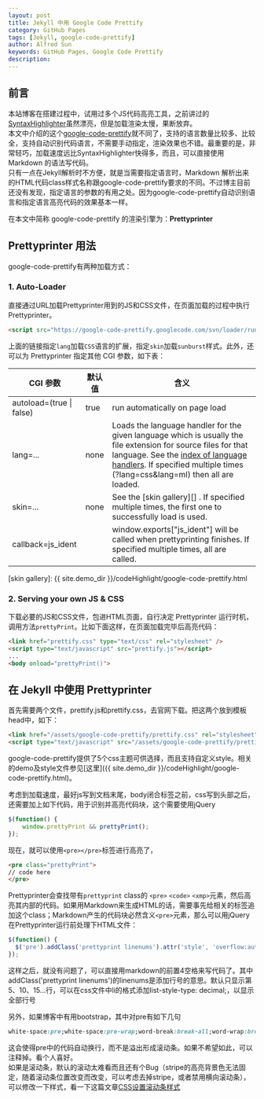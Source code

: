 ```yaml
---
layout: post
title: Jekyll 中用 Google Code Prettify
category: GitHub Pages
tags: [Jekyll, google-code-prettify]
author: Alfred Sun
keywords: GitHub Pages, Google Code Prettify
description: 
---
```


## 前言

本站博客在搭建过程中，试用过多个JS代码高亮工具，之前讲过的[SyntaxHighlighter][]虽然漂亮，但是加载渲染太慢，果断放弃。   
本文中介绍的这个[google-code-prettify][]就不同了，支持的语言数量比较多、比较全，支持自动识别代码语言，不需要手动指定，渲染效果也不错。最重要的是，非常轻巧，加载速度远比SyntaxHighlighter快得多，而且，可以直接使用 Markdown 的语法写代码。   
只有一点在Jekyll解析时不方便，就是当需要指定语言时，Markdown 解析出来的HTML代码class样式名称跟google-code-prettify要求的不同。不过博主目前还没有发现，指定语言的参数的有用之处。因为google-code-prettify自动识别语言和指定语言高亮代码的效果基本一样。

在本文中简称 google-code-prettify 的渲染引擎为：**Prettyprinter**

[SyntaxHighlighter]: http://alfred-sun.github.io/blog/2014/12/15/Use-Syntaxhighlighter-for-Jekyll/
[google-code-prettify]: https://code.google.com/p/google-code-prettify/

<!--more-->


## Prettyprinter 用法

google-code-prettify有两种加载方式：

### 1. Auto-Loader

直接通过URL加载Prettyprinter用到的JS和CSS文件，在页面加载的过程中执行Prettyprinter。

```html
<script src="https://google-code-prettify.googlecode.com/svn/loader/run_prettify.js?lang=css&skin=sunburst"></script>
```

上面的链接指定`lang`加载`CSS`语言的扩展，指定`skin`加载`sunburst`样式。此外，还可以为 Prettyprinter 指定其他 CGI 参数，如下表：

CGI 参数				| 默认值	| 含义
------------------------|-----------|----------------------------
autoload=(true &#124; false)	| true	| run automatically on page load
lang=...				| none		| Loads the language handler for the given language which is usually the file extension for source files for that language. See the [index of language handlers][]. If specified multiple times (?lang=css&lang=ml) then all are loaded.
skin=...				| none		| See the [skin gallery][] . If specified multiple times, the first one to successfully load is used.
callback=js_ident		| 			| window.exports["js_ident"] will be called when prettyprinting finishes. If specified multiple times, all are called.

[index of language handlers]: http://code.google.com/p/google-code-prettify/source/browse/trunk/src
[skin gallery]: {{ site.demo_dir }}/codeHighlight/google-code-prettify.html

### 2. Serving your own JS & CSS

下载必要的JS和CSS文件，包进HTML页面，自行决定 Prettyprinter 运行时机，调用方法`prettyPrint`。比如下面这样，在页面加载完毕后高亮代码：

```html
<link href="prettify.css" type="text/css" rel="stylesheet" />
<script type="text/javascript" src="prettify.js"></script>
...
<body onload="prettyPrint()">
```

## 在 Jekyll 中使用 Prettyprinter

首先需要两个文件，prettify.js和prettify.css，去官网下载。把这两个放到模板head中，如下：

```html
<link href="/assets/google-code-prettify/prettify.css" rel="stylesheet" type="text/css" media="all">
<script type="text/javascript" src="/assets/google-code-prettify/prettify.js"></script>
```

google-code-prettify提供了5个css主题可供选择，而且支持自定义style。相关的demo及style文件参见[这里]({{ site.demo_dir }}/codeHighlight/google-code-prettify.html)。

考虑到加载速度，最好js写到文档末尾，body闭合标签之前，css写到头部之后，还需要加上如下代码，用于识别并高亮代码块，这个需要使用jQuery

```javascript
$(function() {
    window.prettyPrint && prettyPrint();
});
```

现在，就可以使用`<pre></pre>`标签进行高亮了，

```html
<pre class="prettyPrint">
// code here
</pre>
```

Prettyprinter会查找带有`prettyprint` class的 `<pre>` `<code>` `<xmp>`元素，然后高亮其内部的代码。如果用Markdown来生成HTML的话，需要事先给相关的标签追加这个class；Markdown产生的代码块必然含义`<pre>`元素，那么可以用jQuery在Prettyprinter运行前处理下HTML文件：

```javascript
$(function() {
  $('pre').addClass('prettyprint linenums').attr('style', 'overflow:auto');
});
```

这样之后，就没有问题了，可以直接用markdown的前置4空格来写代码了。其中addClass('prettyprint linenums')的linenums是添加行号的意思。默认只显示第5、10、15…行，可以在css文件中li的格式添加list-style-type: decimal;，以显示全部行号

另外，如果博客中有用bootstrap，其中对pre有如下几句

```css
white-space:pre;white-space:pre-wrap;word-break:break-all;word-wrap:break-word;
```

这会使得pre中的代码自动换行，而不是溢出形成滚动条。如果不希望如此，可以注释掉。看个人喜好。   
如果是滚动条，默认的滚动太难看而且还有个Bug（stripe的高亮背景色无法固定，随着滚动条位置改变而改变，可以考虑去掉stripe，或者禁用横向滚动条），可以修改一下样式，看一下这篇文章[CSS设置滚动条样式](http://alfred-sun.github.io/blog/2014/12/24/scrollbar-customized-with-css-style/)

